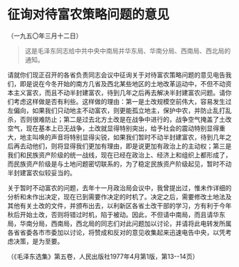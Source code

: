 # 征询对待富农策略问题的意见

（一九五〇年三月十二日）

> 这是毛泽东同志给中共中央中南局并华东局、华南分局、西南局、西北局的通知。

请就你们现正召开的各省负责同志会议中征询关于对待富农策略问题的意见电告我们，即是说在今冬开始的南方几省及西北某些地区的土地改革运动中，不但不动资本主义富农，而且不动半封建富农，待到几年之后再去解决半封建富农问题。请你们考虑这样做是否有利些。这样做的理由：第一是土改规模空前伟大，容易发生过左偏向，如果我们只动地主不动富农，则更能孤立地主，保护中农，并防止乱打乱杀，否则很难防止；第二是过去北方土改是在战争中进行的，战争空气掩盖了土改空气，现在基本上已无战争，土改就显得特别突出，给予社会的震动特别显得重大，地主叫唤的声音将特别显得尖锐，如果我们暂时不动半封建富农，待到几年之后再去动他们，则将显得我们更加有理由，即是说更加有政治上的主动权；第三是我们和民族资产阶级的统一战线，现在已经在政治上、经济上和组织上都形成了，而民族资产阶级是与土地问题密切联系的，为了稳定民族资产阶级起见，暂时不动半封建富农似较妥当的。

关于暂时不动富农的问题，去年十一月政治局会议中，我曾提出过，惟未作详细的分析和未作出决定，现在已到需要作决定的时机了。决定之后，需要修改土地法及其他有关土改的文件，并颁布出去，以利新区各省土改干部的学习，方有利于今年秋后开始土改，否则将错过时机，陷于被动。因此，不但请中南局，而且请华东局，华南分局，西南局，西北局的同志们对此问题加以讨论，并请将此电转发所属各省省委各市市委加以讨论，将赞成和反对的意见收集起来迅速电告中央，以凭考虑决策，是为至要。

（《毛泽东选集》第五卷，人民出版社1977年4月第1版，第13--14页）
